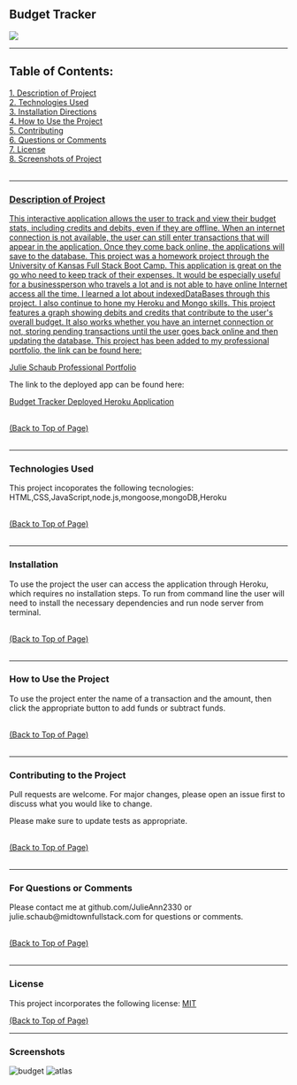 <!DOCTYPE html>
<html lang="en">
<head>
    <meta charset="UTF-8">
    <meta name="viewport" content="width=device-width, initial-scale=1.0">
    <link rel="stylesheet" href="style.css">
 
</head>
<body>
<div id = "top">

<h2>Budget Tracker</h2> <a href="#license"><img src= "https://img.shields.io/badge/License-MIT-blue.svg"></a><br>

<hr color= "slateblue" noshade>

<h2>Table of Contents:</h2>
<a href="#description" class="contents">1. Description of Project</><br>
<a href="#technology" class="contents">2. Technologies Used</a><br>
<a href="#installation" class="contents">3. Installation Directions</a><br>
<a href="#use" class="contents">4. How to Use the Project</a><br>
<a href="#contributors" class="contents">5. Contributing</a><br> 
<a href="#questions" class="contents">6. Questions or Comments</a><br>
<a href="#license" class="contents">7. License</a><br>
<a href="#screenshot" class="contents">8. Screenshots of Project</><br>
<br>

<hr color= "slateblue" noshade>

<h3 id='description'>Description of Project</h3>
<p>This interactive application allows the user to track and view their budget stats, including credits and debits, even if they are offline. When an internet connection is not available, the user can still enter transactions that will appear in the application. Once they come back online, the applications will save to the database. This project was a homework project through the University of Kansas Full Stack Boot Camp. This application is great on the go who need to keep track of their expenses. It would be especially useful for a businessperson who travels a lot and is not able to have online Internet access all the time. I learned a lot about indexedDataBases through this project. I also continue to hone my Heroku and Mongo skills.  This project features a graph showing debits and credits that contribute to the user's overall budget. It also works whether you have an internet connection or not, storing pending transactions until the user goes back online and then updating the database. This project has been added to my professional portfolio, the link can be found here:

<a href="https://julieann2330.github.io/professional-portfolio-2020/">Julie Schaub Professional Portfolio</a>

The link to the deployed app can be found here:

<a href="https://calm-harbor-88962.herokuapp.com/">Budget Tracker Deployed Heroku Application</a>

</p><br>
<a href="#top" id="start">(Back to Top of Page)</a><br>
<br>
<hr color= "slateblue" noshade>

<h3 id='techology'>Technologies Used</h3>
<p>This project incoporates the following tecnologies:<br>
HTML,CSS,JavaScript,node.js,mongoose,mongoDB,Heroku</p><br>
<a href="#top" id="start">(Back to Top of Page)</a><br>
<br>
<hr color= "slateblue" noshade>

<h3 id='installation'>Installation</h3>
<p>To use the project the user can access the application through Heroku, which requires no installation steps. To run from command line the user will need to install the necessary dependencies and run node server from terminal.</p><br>
<a href="#top" id="start">(Back to Top of Page)</a><br>
<br>
<hr color= "slateblue" noshade>

<h3 id='use'>How to Use the Project</h3>
<p>To use the project enter the name of a transaction and the amount, then click the appropriate button to add funds or subtract funds.</p><br>
<a href="#top" id="start">(Back to Top of Page)</a><br>
<br>
<hr color= "slateblue" noshade>

<h3 id='contributors'>Contributing to the Project</h3>
<p>Pull requests are welcome. For major changes, please open an issue first to discuss what you would like to change.

Please make sure to update tests as appropriate.</p><br>
<a href="#top" id="start">(Back to Top of Page)</a><br>
<br>
<hr color= "slateblue" noshade>

<h3 id='questions'>For Questions or Comments</h3>
<p>Please contact me at github.com/JulieAnn2330 or julie.schaub@midtownfullstack.com for questions or comments.</p><br>
<a href="#top" id="start">(Back to Top of Page)</a><br>
<br>
<hr color= "slateblue" noshade>

<h3 id='license'>License</h3>
<p>This project incorporates the following license: <a href="https://opensource.org/licenses/MIT">MIT</a></p>
<a href="#top" id="start">(Back to Top of Page)</a><br>

<hr color= "slateblue" noshade>

<h3 id='screenshot'>Screenshots</h3>
    
</body>
</html> 

![budget](https://user-images.githubusercontent.com/64329660/95476688-1be42380-094d-11eb-8045-ae85abcf4b3a.PNG)
![atlas](https://user-images.githubusercontent.com/64329660/95476685-1be42380-094d-11eb-941a-5738681d5e03.PNG)
